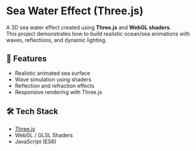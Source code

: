 # Sea Water Effect (Three.js)

A 3D sea water effect created using **Three.js** and **WebGL shaders**.  
This project demonstrates how to build realistic ocean/sea animations with waves, reflections, and dynamic lighting.

## 🌊 Features
- Realistic animated sea surface
- Wave simulation using shaders
- Reflection and refraction effects
- Responsive rendering with Three.js

## 🛠️ Tech Stack
- [Three.js](https://threejs.org/)
- WebGL / GLSL Shaders
- JavaScript (ES6)
